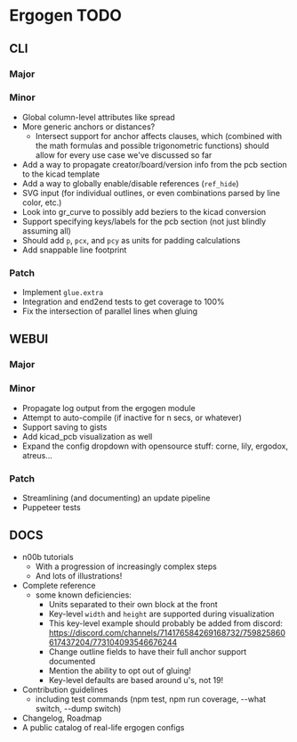 # Ergogen TODO



## CLI

### Major

### Minor

- Global column-level attributes like spread
- More generic anchors or distances?
    - Intersect support for anchor affects clauses, which (combined with the math formulas and possible trigonometric functions) should allow for every use case we've discussed so far
- Add a way to propagate creator/board/version info from the pcb section to the kicad template
- Add a way to globally enable/disable references (`ref_hide`)
- SVG input (for individual outlines, or even combinations parsed by line color, etc.)
- Look into gr_curve to possibly add beziers to the kicad conversion
- Support specifying keys/labels for the pcb section (not just blindly assuming all)
- Should add `p`, `pcx`, and `pcy` as units for padding calculations
- Add snappable line footprint


### Patch

- Implement `glue.extra`
- Integration and end2end tests to get coverage to 100%
- Fix the intersection of parallel lines when gluing




## WEBUI

### Major

### Minor

- Propagate log output from the ergogen module
- Attempt to auto-compile (if inactive for n secs, or whatever)
- Support saving to gists
- Add kicad_pcb visualization as well
- Expand the config dropdown with opensource stuff: corne, lily, ergodox, atreus...

### Patch

- Streamlining (and documenting) an update pipeline
- Puppeteer tests






## DOCS

- n00b tutorials
    - With a progression of increasingly complex steps
    - And lots of illustrations!
- Complete reference
    - some known deficiencies:
        - Units separated to their own block at the front
        - Key-level `width` and `height` are supported during visualization
        - This key-level example should probably be added from discord: https://discord.com/channels/714176584269168732/759825860617437204/773104093546676244
        - Change outline fields to have their full anchor support documented
        - Mention the ability to opt out of gluing!
        - Key-level defaults are based around u's, not 19!
- Contribution guidelines
    - including test commands (npm test, npm run coverage, --what switch, --dump switch)
- Changelog, Roadmap
- A public catalog of real-life ergogen configs










